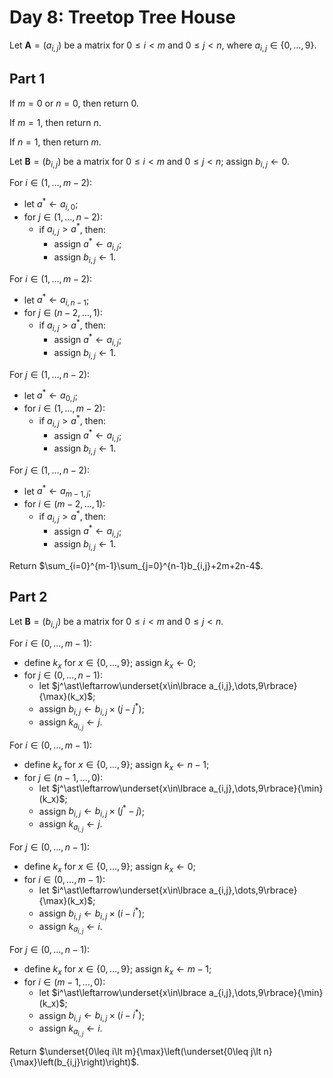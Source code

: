 <!-- day08.md -->
<!-- Licensed under the MIT license. -->

# Day 8: Treetop Tree House

Let $\mathbf{A}=(a_{i,j})$ be a matrix for $0\leq i\lt m$ and $0\leq j\lt n$,
where $a_{i,j}\in\lbrace 0,\dots,9\rbrace$.

## Part 1

If $m=0$ or $n=0$, then return $0$.

If $m=1$, then return $n$.

If $n=1$, then return $m$.

Let $\mathbf{B}=(b_{i,j})$ be a matrix for $0\leq i\lt m$ and $0\leq j\lt n$;
assign $b_{i,j}\leftarrow 0$.

For $i\in(1,\dots,m-2)$:

* let $a^\ast\leftarrow a_{i,0}$;
* for $j\in(1,\dots,n-2)$:
  * if $a_{i,j}\gt a^\ast$, then:
    * assign $a^\ast\leftarrow a_{i,j}$;
    * assign $b_{i,j}\leftarrow 1$.

For $i\in(1,\dots,m-2)$:

* let $a^\ast\leftarrow a_{i,n-1}$;
* for $j\in(n-2,\dots,1)$:
  * if $a_{i,j}\gt a^\ast$, then:
    * assign $a^\ast\leftarrow a_{i,j}$;
    * assign $b_{i,j}\leftarrow 1$.

For $j\in(1,\dots,n-2)$:

* let $a^\ast\leftarrow a_{0,j}$;
* for $i\in(1,\dots,m-2)$:
  * if $a_{i,j}\gt a^\ast$, then:
    * assign $a^\ast\leftarrow a_{i,j}$;
    * assign $b_{i,j}\leftarrow 1$.

For $j\in(1,\dots,n-2)$:

* let $a^\ast\leftarrow a_{m-1,j}$;
* for $i\in(m-2,\dots,1)$:
  * if $a_{i,j}\gt a^\ast$, then:
    * assign $a^\ast\leftarrow a_{i,j}$;
    * assign $b_{i,j}\leftarrow 1$.

Return $\sum_{i=0}^{m-1}\sum_{j=0}^{n-1}b_{i,j}+2m+2n-4$.

## Part 2

Let $\mathbf{B}=(b_{i,j})$ be a matrix for $0\leq i\lt m$ and $0\leq j\lt n$.

For $i\in(0,\dots,m-1)$:

* define $k_x$ for $x\in\lbrace 0,\dots,9\rbrace$; assign $k_x\leftarrow 0$;
* for $j\in(0,\dots,n-1)$:
  * let $j^\ast\leftarrow\underset{x\in\lbrace a_{i,j},\dots,9\rbrace}{\max}(k_x)$;
  * assign $b_{i,j}\leftarrow b_{i,j}\times(j-j^\ast)$;
  * assign $k_{a_{i,j}}\leftarrow j$.

For $i\in(0,\dots,m-1)$:

* define $k_x$ for $x\in\lbrace 0,\dots,9\rbrace$; assign $k_x\leftarrow n-1$;
* for $j\in(n-1,\dots,0)$:
  * let $j^\ast\leftarrow\underset{x\in\lbrace a_{i,j},\dots,9\rbrace}{\min}(k_x)$;
  * assign $b_{i,j}\leftarrow b_{i,j}\times(j^\ast-j)$;
  * assign $k_{a_{i,j}}\leftarrow j$.

For $j\in(0,\dots,n-1)$:

* define $k_x$ for $x\in\lbrace 0,\dots,9\rbrace$; assign $k_x\leftarrow 0$;
* for $i\in(0,\dots,m-1)$:
  * let $i^\ast\leftarrow\underset{x\in\lbrace a_{i,j},\dots,9\rbrace}{\max}(k_x)$;
  * assign $b_{i,j}\leftarrow b_{i,j}\times(i-i^\ast)$;
  * assign $k_{a_{i,j}}\leftarrow i$.

For $j\in(0,\dots,n-1)$:

* define $k_x$ for $x\in\lbrace 0,\dots,9\rbrace$; assign $k_x\leftarrow m-1$;
* for $i\in(m-1,\dots,0)$:
  * let $i^\ast\leftarrow\underset{x\in\lbrace a_{i,j},\dots,9\rbrace}{\min}(k_x)$;
  * assign $b_{i,j}\leftarrow b_{i,j}\times(i-i^\ast)$;
  * assign $k_{a_{i,j}}\leftarrow i$.

Return $\underset{0\leq i\lt m}{\max}\left(\underset{0\leq j\lt n}{\max}\left(b_{i,j}\right)\right)$.
